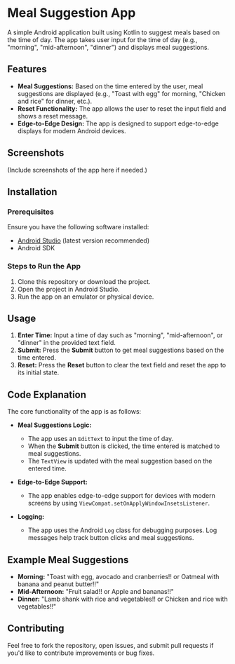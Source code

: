 # Meal Suggestion App

A simple Android application built using Kotlin to suggest meals based on the time of day. The app takes user input for the time of day (e.g., "morning", "mid-afternoon", "dinner") and displays meal suggestions.

## Features

- **Meal Suggestions:** Based on the time entered by the user, meal suggestions are displayed (e.g., "Toast with egg" for morning, "Chicken and rice" for dinner, etc.).
- **Reset Functionality:** The app allows the user to reset the input field and shows a reset message.
- **Edge-to-Edge Design:** The app is designed to support edge-to-edge displays for modern Android devices.
  
## Screenshots

(Include screenshots of the app here if needed.)

## Installation

### Prerequisites

Ensure you have the following software installed:

- [Android Studio](https://developer.android.com/studio) (latest version recommended)
- Android SDK

### Steps to Run the App

1. Clone this repository or download the project.
2. Open the project in Android Studio.
3. Run the app on an emulator or physical device.

## Usage

1. **Enter Time:** Input a time of day such as "morning", "mid-afternoon", or "dinner" in the provided text field.
2. **Submit:** Press the **Submit** button to get meal suggestions based on the time entered.
3. **Reset:** Press the **Reset** button to clear the text field and reset the app to its initial state.

## Code Explanation

The core functionality of the app is as follows:

- **Meal Suggestions Logic:** 
    - The app uses an `EditText` to input the time of day.
    - When the **Submit** button is clicked, the time entered is matched to meal suggestions.
    - The `TextView` is updated with the meal suggestion based on the entered time.
  
- **Edge-to-Edge Support:**
    - The app enables edge-to-edge support for devices with modern screens by using `ViewCompat.setOnApplyWindowInsetsListener`.

- **Logging:** 
    - The app uses the Android `Log` class for debugging purposes. Log messages help track button clicks and meal suggestions.

## Example Meal Suggestions

- **Morning:** "Toast with egg, avocado and cranberries!! or Oatmeal with banana and peanut butter!!"
- **Mid-Afternoon:** "Fruit salad!! or Apple and bananas!!"
- **Dinner:** "Lamb shank with rice and vegetables!! or Chicken and rice with vegetables!!"

## Contributing

Feel free to fork the repository, open issues, and submit pull requests if you'd like to contribute improvements or bug fixes.


